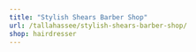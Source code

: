```yaml
---
title: "Stylish Shears Barber Shop"
url: /tallahassee/stylish-shears-barber-shop/
shop: hairdresser
---
```

